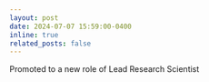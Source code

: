 ```yaml
---
layout: post
date: 2024-07-07 15:59:00-0400
inline: true
related_posts: false
---
```

Promoted to a new role of Lead Research Scientist